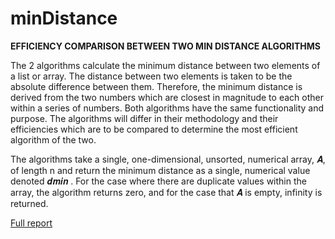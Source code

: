 # minDistance
**EFFICIENCY COMPARISON BETWEEN TWO MIN DISTANCE ALGORITHMS**

The 2 algorithms calculate the minimum distance between two elements of a list or array.
The distance between two elements is
taken to be the absolute difference between them. Therefore, the minimum distance is
derived from the two numbers which are closest in magnitude to each other within a series
of numbers. Both algorithms have the same functionality and purpose. The algorithms will differ in their methodology
and their efficiencies which are to be compared to determine the most efficient algorithm of the two.

The algorithms take a single, one-dimensional, unsorted, numerical array, 𝑨, of length n and
return the minimum distance as a single, numerical value denoted 𝒅𝒎𝒊𝒏 . For the case
where there are duplicate values within the array, the algorithm returns zero, and for the
case that 𝑨 is empty, infinity is returned.

[Full report](https://danialvand.com/wp-content/uploads/2022/04/Comparision_report.pdf)
